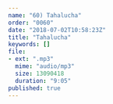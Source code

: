 ```yaml
---
name: "60) Tahalucha"
order: "0060"
date: "2018-07-02T10:58:23Z"
title: "Tahalucha"
keywords: []
file:
- ext: ".mp3"
  mime: "audio/mp3"
  size: 13090418
  duration: "9:05"
published: true
---
```

